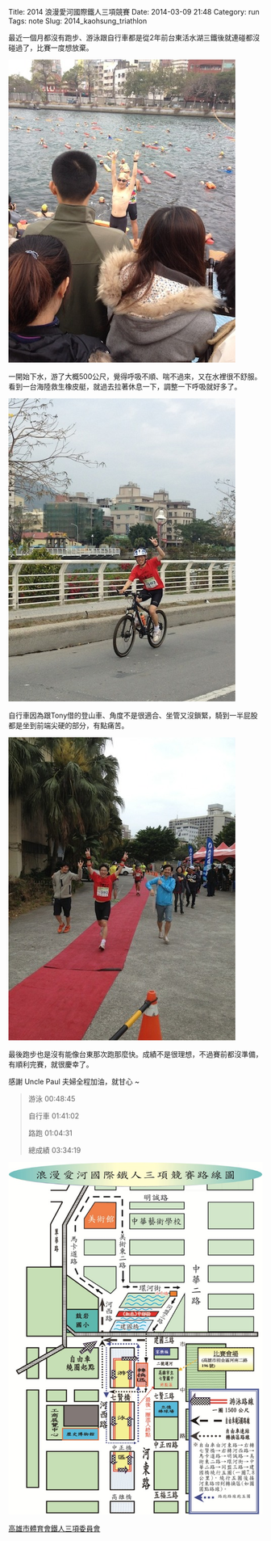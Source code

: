 Title: 2014 浪漫愛河國際鐵人三項競賽
Date: 2014-03-09 21:48
Category: run
Tags: note
Slug: 2014_kaohsung_triathlon

最近一個月都沒有跑步、游泳跟自行車都是從2年前台東活水湖三鐵後就連碰都沒碰過了，比賽一度想放棄。

![](/static/images/2014-03-09_kh_triathlon/1394340795077.jpg)

一開始下水，游了大概500公尺，覺得呼吸不順、喘不過來，又在水裡很不舒服。看到一台海陸救生橡皮艇，就過去拉著休息一下，調整一下呼吸就好多了。

![](/static/images/2014-03-09_kh_triathlon/1394340810121.jpg)

自行車因為跟Tony借的登山車、角度不是很適合、坐管又沒鎖緊，騎到一半屁股都是坐到前端尖硬的部分，有點痛苦。

![](/static/images/2014-03-09_kh_triathlon/1394340947533.jpg)

最後跑步也是沒有能像台東那次跑那麼快。成績不是很理想，不過賽前都沒準備，有順利完賽，就很慶幸了。

感謝 Uncle Paul 夫婦全程加油，就甘心 ~
> 游泳 00:48:45
>
> 自行車 01:41:02
>
> 路跑 01:04:31
>
> 總成績 03:34:19

![](/static/images/2014-03-09_kh_triathlon/2012map.jpg)

[高雄市體育會鐵人三項委員會](http://www.ironman.url.tw/2014raceinfo1.htm)


